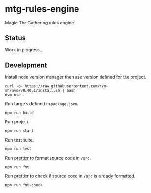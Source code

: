 # mtg-rules-engine

Magic The Gathering rules engine.

## Status

Work in progress...

## Development

Install node version manager then use version defined for the project.
```shell
curl -o- https://raw.githubusercontent.com/nvm-sh/nvm/v0.40.1/install.sh | bash
nvm use
```

Run targets defined in `package.json`.
```shell
npm run build
```

Run project.
```shell
npm run start
```

Run test suite.
```shell
npm run test
```

Run [prettier](https://prettier.io/docs/en/) to format source code in `/src`.
```shell
npm run fmt
```

Run [prettier](https://prettier.io/docs/en/) to check if source code in `/src` is already formatted.
```shell
npm run fmt-check
``